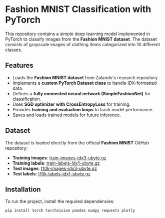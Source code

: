 # Fashion MNIST Classification with PyTorch

This repository contains a simple deep learning model implemented in PyTorch to classify images from the **Fashion MNIST dataset**. The dataset consists of grayscale images of clothing items categorized into 10 different classes.

## Features
- Loads the **Fashion MNIST dataset** from Zalando's research repository.
- Implements a **custom PyTorch Dataset class** to handle IDX-formatted data.
- Defines a **fully connected neural network (SimpleFashionNet)** for classification.
- Uses **SGD optimizer with CrossEntropyLoss** for training.
- Provides **training and evaluation loops** to track model performance.
- Saves and loads trained models for future inference.

## Dataset
The dataset is loaded directly from the official **Fashion MNIST** GitHub repository:
- **Training images**: [train-images-idx3-ubyte.gz](https://github.com/zalandoresearch/fashion-mnist/raw/master/data/fashion/train-images-idx3-ubyte.gz)
- **Training labels**: [train-labels-idx1-ubyte.gz](https://github.com/zalandoresearch/fashion-mnist/raw/master/data/fashion/train-labels-idx1-ubyte.gz)
- **Test images**: [t10k-images-idx3-ubyte.gz](https://github.com/zalandoresearch/fashion-mnist/raw/master/data/fashion/t10k-images-idx3-ubyte.gz)
- **Test labels**: [t10k-labels-idx1-ubyte.gz](https://github.com/zalandoresearch/fashion-mnist/raw/master/data/fashion/t10k-labels-idx1-ubyte.gz)

## Installation
To run the project, install the required dependencies:

```bash
pip install torch torchvision pandas numpy requests plotly
